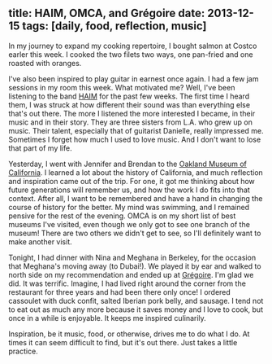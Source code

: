 title: HAIM, OMCA, and Grégoire
date: 2013-12-15 
tags: [daily, food, reflection, music]
---

In my journey to expand my cooking repertoire, I bought salmon at Costco earler this week. I cooked the two filets two ways, one pan-fried and one roasted with oranges.

I've also been inspired to play guitar in earnest once again. I had a few jam sessions in my room this week. What motivated me? Well, I've been listening to the band [HAIM](http://haimtheband.com/) for the past few weeks. The first time I heard them, I was struck at how different their sound was than everything else that's out there. The more I listened the more interested I became, in their music and in their story. They are three sisters from L.A. who grew up on music. Their talent, especially that of guitarist Danielle, really impressed me. Sometimes I forget how much I used to love music. And I don't want to lose that part of my life.

Yesterday, I went with Jennifer and Brendan to the [Oakland Museum of California](http://www.museumca.org/). I learned a lot about the history of California, and much reflection and inspiration came out of the trip. For one, it got me thinking about how future generations will remember us, and how the work I do fits into that context. After all, I want to be remembered and have a hand in changing the course of history for the better. My mind was swimming, and I remained pensive for the rest of the evening. OMCA is on my short list of best museums I've visited, even though we only got to see one branch of the museum! There are two others we didn't get to see, so I'll definitely want to make another visit.

Tonight, I had dinner with Nina and Meghana in Berkeley, for the occasion that Meghana's moving away (to Dubai!). We played it by ear and walked to north side on my recommendation and ended up at [Grégoire](http://www.gregoirerestaurant.com/). I'm glad we did. It was terrific. Imagine, I had lived right around the corner from the restaurant for three years and had been there only once! I ordered cassoulet with duck confit, salted Iberian pork belly, and sausage. I tend not to eat out as much any more because it saves money and I love to cook, but once in a while is enjoyable. It keeps me inspired culinarily.

Inspiration, be it music, food, or otherwise, drives me to do what I do. At times it can seem difficult to find, but it's out there. Just takes a little practice.